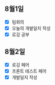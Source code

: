 ## 8월1일

- [x] 팀회의
- [x] 오늘의 개발일지 작성
- [x] 로깅 공부

## 8월2일
- [x] 로깅 페어
- [x] 프론트 테스트 페어
- [x] 개발일지 작성
